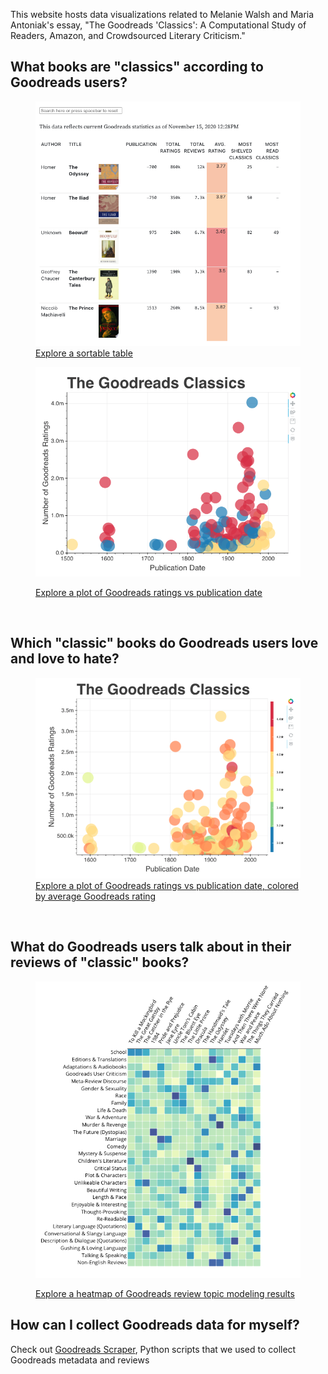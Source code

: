 This website hosts data visualizations related to Melanie Walsh and Maria Antoniak's essay, "The Goodreads 'Classics': A Computational Study of Readers, Amazon, and Crowdsourced Literary Criticism."

## **What books are "classics" according to Goodreads users?**
<figure>
<a href= "Goodreads-Classics-Table.html"><img src="assets/images/table.png" alt="" width="500"></a>
<figcaption> <a href="Goodreads-Classics-Table.html"> Explore a sortable table </a> </figcaption>
</figure>

<figure>

<a href= "Goodreads-Classics-Category.html"><img src="assets/images/ratingsvspub.png" alt=""  width="500"></a>

<figcaption> <a href="Goodreads-Classics-Category.html"> Explore a plot of Goodreads ratings vs publication date </a> </figcaption>
</figure>

<br>

## **Which "classic" books do Goodreads users love and love to hate?**

<figure>
<a href= "Goodreads-Classics-Ratings.html"><img src="assets/images/avgrating.png" alt="" width="500"></a>


<figcaption> <a href="Goodreads-Classics-Ratings.html"> Explore a plot of Goodreads ratings vs publication date, colored by average Goodreads rating </a> </figcaption>
</figure>

<br>

## **What do Goodreads users talk about in their reviews of "classic" books?**

<figure>

<a href= "Goodreads-Classics-Topics.html"><img src="assets/images/heatmap.png" alt="" width="500"></a>


<figcaption> <a href="Goodreads-Classics-Topics.html"> Explore a heatmap of Goodreads review topic modeling results </a> </figcaption>
</figure>

## **How can I collect Goodreads data for myself?**
  
Check out [Goodreads Scraper](https://github.com/maria-antoniak/goodreads-scraper), Python scripts that we used to collect Goodreads metadata and reviews 


  


